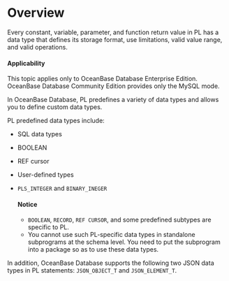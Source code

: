 Overview
=======================

Every constant, variable, parameter, and function return value in PL has a data type that defines its storage format, use limitations, valid value range, and valid operations.


  <main id="notice" >
    <h4>Applicability</h4>
    <p>This topic applies only to OceanBase Database Enterprise Edition. OceanBase Database Community Edition provides only the MySQL mode. </p>
  </main>

In OceanBase Database, PL predefines a variety of data types and allows you to define custom data types.

PL predefined data types include:

* SQL data types



* BOOLEAN



* REF cursor



* User-defined types



* `PLS_INTEGER` and `BINARY_INEGER`





  <main id="notice" type='notice'>
    <h4>Notice</h4>
    <ul>
    <li><code>BOOLEAN</code>, <code>RECORD</code>, <code>REF CURSOR</code>, and some predefined subtypes are specific to PL. </li>
    <li>You cannot use such PL-specific data types in standalone subprograms at the schema level. You need to put the subprogram into a package so as to use these data types. </li>
    </ul>
  </main>

In addition, OceanBase Database supports the following two JSON data types in PL statements: `JSON_OBJECT_T` and `JSON_ELEMENT_T`.




